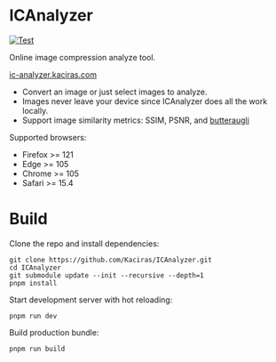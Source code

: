 # ICAnalyzer

[![Test](https://github.com/Kaciras/ICAnalyzer/actions/workflows/test.yml/badge.svg)](https://github.com/Kaciras/ICAnalyzer/actions/workflows/test.yml)

Online image compression analyze tool.

[ic-analyzer.kaciras.com](https://ic-analyzer.kaciras.com/)

- Convert an image or just select images to analyze.
- Images never leave your device since ICAnalyzer does all the work locally.
- Support image similarity metrics: SSIM, PSNR, and [butteraugli](https://github.com/google/butteraugli)

Supported browsers:

- Firefox >= 121
- Edge >= 105
- Chrome >= 105
- Safari >= 15.4

# Build

Clone the repo and install dependencies:

```shell script
git clone https://github.com/Kaciras/ICAnalyzer.git
cd ICAnalyzer
git submodule update --init --recursive --depth=1
pnpm install
```

Start development server with hot reloading:

```shell script
pnpm run dev
```

Build production bundle:

```shell script
pnpm run build
```
